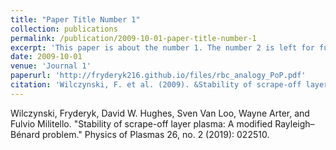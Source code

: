 ```yaml
---
title: "Paper Title Number 1"
collection: publications
permalink: /publication/2009-10-01-paper-title-number-1
excerpt: 'This paper is about the number 1. The number 2 is left for future work.'
date: 2009-10-01
venue: 'Journal 1'
paperurl: 'http://fryderyk216.github.io/files/rbc_analogy_PoP.pdf'
citation: 'Wilczynski, F. et al. (2009). &Stability of scrape-off layer plasma: A modified Rayleigh–Bénard problem.&quot; <i>Physics of Plasmas</i>. 26(2).'
---
```



Wilczynski, Fryderyk, David W. Hughes, Sven Van Loo, Wayne Arter, and Fulvio Militello. "Stability of scrape-off layer plasma: A modified Rayleigh–Bénard problem." Physics of Plasmas 26, no. 2 (2019): 022510.